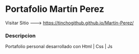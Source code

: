 # Portafolio Martín Perez

Visitar Sitio ---> https://tinchogithub.github.io/Martín-Perez/

### Descripcion

Portafolio personal desarrollado con Html | Css | Js

